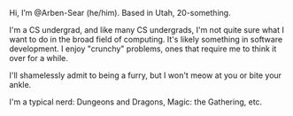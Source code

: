 Hi, I’m @Arben-Sear (he/him).  Based in Utah, 20-something.

I'm a CS undergrad, and like many CS undergrads, I'm not quite sure what I want to do in the broad field of computing.
It's likely something in software development.  I enjoy "crunchy" problems, ones that require me to think it over for a while.

I'll shamelessly admit to being a furry, but I won't meow at you or bite your ankle.

I'm a typical nerd: Dungeons and Dragons, Magic: the Gathering, etc.
